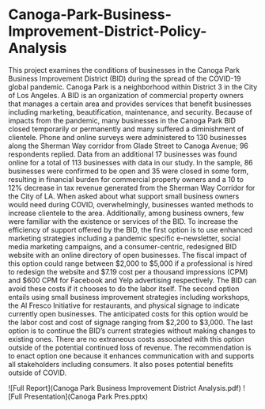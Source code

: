 # Canoga-Park-Business-Improvement-District-Policy-Analysis

This project examines the conditions of businesses in the Canoga Park Business Improvement District (BID) during the spread of the COVID-19 global pandemic. Canoga Park is a neighborhood within District 3 in the City of Los Angeles. A BID is an organization of commercial property owners that manages a certain area and provides services that benefit businesses including marketing, beautification, maintenance, and security. Because of impacts from the pandemic, many businesses in the Canoga Park BID closed temporarily or permanently and many suffered a diminishment of clientele. Phone and online surveys were administered to 130 businesses along the Sherman Way corridor from Glade Street to Canoga Avenue; 96 respondents replied. Data from an additional 17 businesses was found online for a total of 113 businesses with data in our study. In the sample, 86 businesses were confirmed to be open and 35 were closed in some form, resulting in financial burden for commercial property owners and a 10 to 12% decrease in tax revenue generated from the Sherman Way Corridor for the City of LA. When asked about what support small business owners would need during COVID, overwhelmingly, businesses wanted methods to increase clientele to the area. Additionally, among business owners, few were familiar with the existence or services of the BID. To increase the efficiency of support offered by the BID, the first option is to use enhanced marketing strategies including a pandemic specific e-newsletter, social media marketing campaigns, and a consumer-centric, redesigned BID website with an online directory of open businesses. The fiscal impact of this option could range between $2,000 to $5,000 if a professional is hired to redesign the website and $7.19 cost per a thousand impressions (CPM) and $600 CPM for Facebook and Yelp advertising respectively. The BID can avoid these costs if it chooses to do the labor itself. The second option entails using small business improvement strategies including workshops, the Al Fresco Initiative for restaurants, and physical signage to indicate currently open businesses. The anticipated costs for this option would be the labor cost and cost of signage ranging from $2,200 to $3,000. The last option is to continue the BID’s current strategies without making changes to existing ones. There are no extraneous costs associated with this option outside of the potential continued loss of revenue. The recommendation is to enact option one because it enhances communication with and supports all stakeholders including consumers. It also poses potential benefits outside of COVID.

![Full Report](Canoga Park Business Improvement District Analysis.pdf)
![Full Presentation](Canoga Park Pres.pptx)